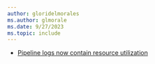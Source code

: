 ```yaml
---
author: gloridelmorales
ms.author: glmorale
ms.date: 9/27/2023
ms.topic: include
---
```


- [Pipeline logs now contain resource utilization](#pipeline-logs-now-contain-resource-utilization)